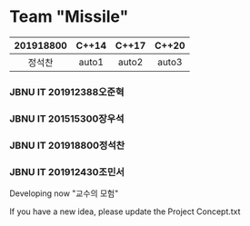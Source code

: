 # Team "Missile"

| 201918800 | C++14 | C++17 | C++20 |
| :---: | :---: | :---: | :---: |
| 정석찬 | auto1 | auto2 | auto3 |
### JBNU IT 201912388오준혁
### JBNU IT 201515300장우석
### JBNU IT 201918800정석찬
### JBNU IT 201912430조민서

Developing now "교수의 모험"

If you have a new idea, please update the Project Concept.txt
